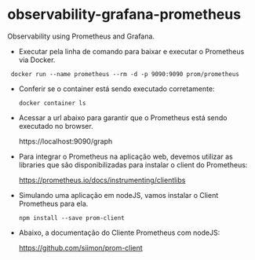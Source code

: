# observability-grafana-prometheus
Observability using Prometheus and Grafana.   

* Executar pela linha de comando para baixar e executar o Prometheus via Docker.  

```docker
 docker run --name prometheus --rm -d -p 9090:9090 prom/prometheus
```  

* Conferir se o container está sendo executado corretamente:    

    `docker container ls`  

* Acessar a url abaixo para garantir que o Prometheus está sendo executado no browser.  

    https://localhost:9090/graph   


* Para integrar o Prometheus na aplicação web, devemos utilizar as libraries que são disponibilizadas para instalar o client do Prometheus:  

  https://prometheus.io/docs/instrumenting/clientlibs


* Simulando uma aplicação em nodeJS, vamos instalar o Client Prometheus para ela.  

  `npm install --save prom-client`   

* Abaixo, a documentação do Cliente Prometheus com nodeJS:    

  https://github.com/siimon/prom-client

